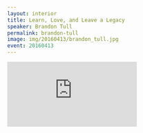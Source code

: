 ```yaml
---
layout: interior
title: Learn, Love, and Leave a Legacy
speaker: Brandon Tull
permalink: brandon-tull
image: img/20160413/brandon_tull.jpg
event: 20160413
---
```


<div class='embed-container'><iframe src='https://www.youtube.com/embed/g--f6W__QWI' frameborder='0' allowfullscreen></iframe></div>
